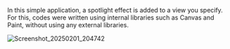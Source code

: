 In this simple application, a spotlight effect is added to a view you specify. 
For this, codes were written using internal libraries such as Canvas and Paint, without using any external libraries.

![Screenshot_20250201_204742](https://github.com/user-attachments/assets/e8376c50-9e19-4234-bfd5-ad20ca7824b3)
